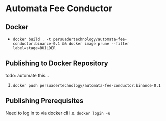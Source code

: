 # Automata Fee Conductor

## Docker
* `docker build . -t persuadertechnology/automata-fee-conductor:binance-0.1 && docker image prune --filter label=stage=BUILDER`

## Publishing to Docker Repository
todo: automate this...
1. `docker push persuadertechnology/automata-fee-conductor:binance-0.1`

## Publishing Prerequisites
Need to log in to via docker cli i.e. `docker login -u`
